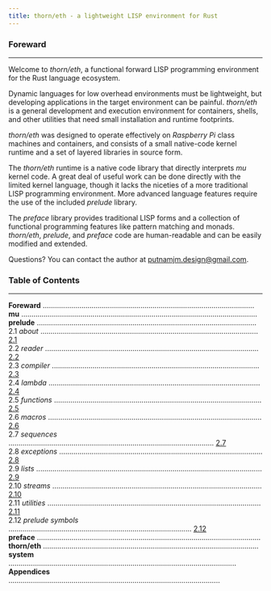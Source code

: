 ```yaml
---
title: thorn/eth - a lightweight LISP environment for Rust
---
```


### **Foreward**

<hr>

Welcome to *thorn/eth*, a functional forward LISP programming environment for the Rust language ecosystem.

Dynamic languages for low overhead environments must be lightweight, but developing applications in the target environment can be painful. *thorn/eth* is a general development and execution environment for containers, shells, and other utilities that need small installation and runtime footprints.

*thorn/eth* was designed to operate effectively on *Raspberry Pi* class machines and containers, and consists of a small native-code kernel runtime and a set of layered libraries in source form.

The *thorn/eth* runtime is a native code library that directly interprets *mu* kernel code. A great deal of useful work can be done directly with the limited kernel language, though it lacks the niceties of a more traditional LISP programming environment. More advanced language features require the use of the included *prelude* library. 

The *preface* library provides traditional LISP forms and a collection of functional programming features like pattern matching and monads. *thorn/eth*, *prelude*, and *preface* code are human-readable and can be easily modified and extended.

Questions? You can contact the author at putnamjm.design@gmail.com.

<div style="page-break-after: always"></div>

### **Table of Contents**

------

**Foreward** ........................................................................................................</br>
**mu** ....................................................................................................................</br>
**prelude** ............................................................................................................</br>
2.1 *about* ........................................................................................................... [2.1](2-1.prelude.html)</br>
2.2 *reader* ......................................................................................................... [2.2](2-2.reader.html)</br>
2.3 *compiler* ...................................................................................................... [2.3](2-3.compiler.html)</br>
2.4 *lambda* ........................................................................................................ [2.4](2-4.lambda.html)</br>
2.5 *functions* ...................................................................................................... [2.5](2-5.functions.html)</br>
2.6 *macros* ......................................................................................................... [2.6](2-6.macros.html)</br>
2.7 *sequences* ..................................................................................................... [2.7](2-7.sequences.html)</br>
2.8 *exceptions* .................................................................................................... [2.8](2-8.exceptions.html)</br>
2.9 *lists* ............................................................................................................... [2.9](2-9.lists.html)</br>
2.10 *streams* ....................................................................................................... [2.10](2-10.streams.html)</br>
2.11 *utilities* ......................................................................................................... [2.11](2-11.utilities.html)</br>
2.12 *prelude symbols* .......................................................................................... [2.12](2-12.prelude-symbols.html)</br>
**preface** ..............................................................................................................</br>
**thorn/eth** ..........................................................................................................</br>
**system** ................................................................................................................</br>
**Appendices** ........................................................................................................</br>



